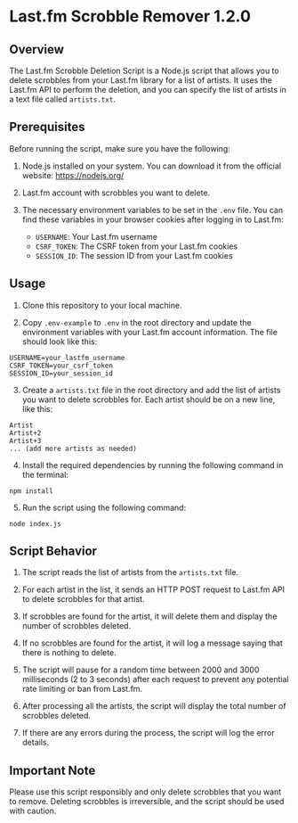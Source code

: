 # Last.fm Scrobble Remover 1.2.0
## Overview

The Last.fm Scrobble Deletion Script is a Node.js script that allows you to delete scrobbles from your Last.fm library for a list of artists. It uses the Last.fm API to perform the deletion, and you can specify the list of artists in a text file called `artists.txt`.

## Prerequisites

Before running the script, make sure you have the following:

1. Node.js installed on your system. You can download it from the official website: https://nodejs.org/

2. Last.fm account with scrobbles you want to delete.

3. The necessary environment variables to be set in the `.env` file. You can find these variables in your browser cookies after logging in to Last.fm:

   - `USERNAME`: Your Last.fm username
   - `CSRF_TOKEN`: The CSRF token from your Last.fm cookies
   - `SESSION_ID`: The session ID from your Last.fm cookies

## Usage

1. Clone this repository to your local machine.

2. Copy `.env-example` to `.env` in the root directory and update the environment variables with your Last.fm account information. The file should look like this:
```
USERNAME=your_lastfm_username
CSRF_TOKEN=your_csrf_token
SESSION_ID=your_session_id
```
3. Create a `artists.txt` file in the root directory and add the list of artists you want to delete scrobbles for. Each artist should be on a new line, like this:
```
Artist
Artist+2
Artist+3
... (add more artists as needed)
```
4. Install the required dependencies by running the following command in the terminal:
```
npm install
```
5. Run the script using the following command:
```
node index.js
```
## Script Behavior

1. The script reads the list of artists from the `artists.txt` file.

2. For each artist in the list, it sends an HTTP POST request to Last.fm API to delete scrobbles for that artist.

3. If scrobbles are found for the artist, it will delete them and display the number of scrobbles deleted.

4. If no scrobbles are found for the artist, it will log a message saying that there is nothing to delete.

5. The script will pause for a random time between 2000 and 3000 milliseconds (2 to 3 seconds) after each request to prevent any potential rate limiting or ban from Last.fm.

6. After processing all the artists, the script will display the total number of scrobbles deleted.

7. If there are any errors during the process, the script will log the error details.

## Important Note

Please use this script responsibly and only delete scrobbles that you want to remove. Deleting scrobbles is irreversible, and the script should be used with caution.


